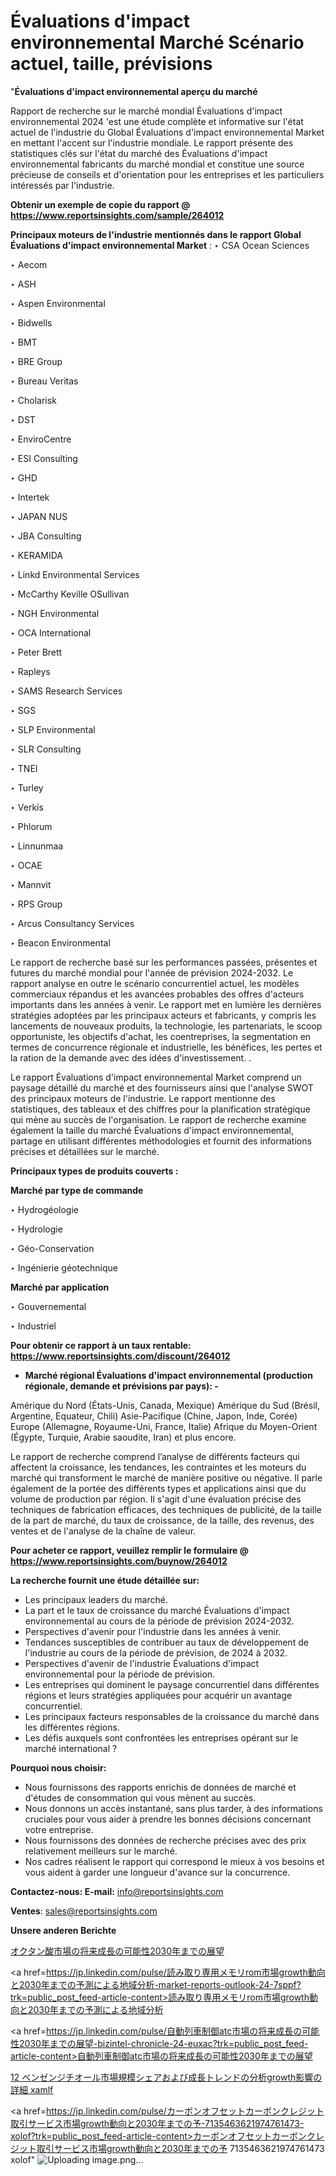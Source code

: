 # Évaluations d'impact environnemental Marché Scénario actuel, taille, prévisions

"<strong>Évaluations d'impact environnemental aperçu du marché</strong>

Rapport de recherche sur le marché mondial Évaluations d'impact environnemental 2024 'est une étude complète et informative sur l'état actuel de l'industrie du Global Évaluations d'impact environnemental Market en mettant l'accent sur l'industrie mondiale. Le rapport présente des statistiques clés sur l'état du marché des Évaluations d'impact environnemental fabricants du marché mondial et constitue une source précieuse de conseils et d'orientation pour les entreprises et les particuliers intéressés par l'industrie.

<strong>Obtenir un exemple de copie du rapport @ <a href=https://www.reportsinsights.com/sample/264012>https://www.reportsinsights.com/sample/264012</a></strong>

<strong>Principaux moteurs de l'industrie mentionnés dans le rapport Global Évaluations d'impact environnemental Market</strong> :
‣ CSA Ocean Sciences

‣ Aecom

‣ ASH

‣ Aspen Environmental

‣ Bidwells

‣ BMT

‣ BRE Group

‣ Bureau Veritas

‣ Cholarisk

‣ DST

‣ EnviroCentre

‣ ESI Consulting

‣ GHD

‣ Intertek

‣ JAPAN NUS

‣ JBA Consulting

‣ KERAMIDA

‣ Linkd Environmental Services

‣ McCarthy Keville OSullivan

‣ NGH Environmental

‣ OCA International

‣ Peter Brett

‣ Rapleys

‣ SAMS Research Services

‣ SGS

‣ SLP Environmental

‣ SLR Consulting

‣ TNEI

‣ Turley

‣ Verkís

‣ Phlorum

‣ Linnunmaa

‣ OCAE

‣ Mannvit

‣ RPS Group

‣ Arcus Consultancy Services

‣ Beacon Environmental

Le rapport de recherche basé sur les performances passées, présentes et futures du marché mondial pour l'année de prévision 2024-2032. Le rapport analyse en outre le scénario concurrentiel actuel, les modèles commerciaux répandus et les avancées probables des offres d'acteurs importants dans les années à venir. Le rapport met en lumière les dernières stratégies adoptées par les principaux acteurs et fabricants, y compris les lancements de nouveaux produits, la technologie, les partenariats, le scoop opportuniste, les objectifs d'achat, les coentreprises, la segmentation en termes de concurrence régionale et industrielle, les bénéfices, les pertes et la ration de la demande avec des idées d'investissement. .

Le rapport Évaluations d'impact environnemental Market comprend un paysage détaillé du marché et des fournisseurs ainsi que l'analyse SWOT des principaux moteurs de l'industrie. Le rapport mentionne des statistiques, des tableaux et des chiffres pour la planification stratégique qui mène au succès de l'organisation. Le rapport de recherche examine également la taille du marché Évaluations d'impact environnemental, partage en utilisant différentes méthodologies et fournit des informations précises et détaillées sur le marché.

<strong>Principaux types de produits couverts :</strong>

<strong>Marché par type de commande</strong>

‣ Hydrogéologie

‣ Hydrologie

‣ Géo-Conservation

‣ Ingénierie géotechnique

<strong>Marché par application</strong>

‣ Gouvernemental

‣ Industriel

<strong>Pour obtenir ce rapport à un taux rentable: <a href=https://www.reportsinsights.com/discount/264012>https://www.reportsinsights.com/discount/264012</a></strong>
<ul>
  <li><strong>Marché régional Évaluations d'impact environnemental (production régionale, demande et prévisions par pays): -</strong></li>
</ul>
Amérique du Nord (États-Unis, Canada, Mexique)
Amérique du Sud (Brésil, Argentine, Equateur, Chili)
Asie-Pacifique (Chine, Japon, Inde, Corée)
Europe (Allemagne, Royaume-Uni, France, Italie)
Afrique du Moyen-Orient (Égypte, Turquie, Arabie saoudite, Iran) et plus encore.

Le rapport de recherche comprend l’analyse de différents facteurs qui affectent la croissance, les tendances, les contraintes et les moteurs du marché qui transforment le marché de manière positive ou négative. Il parle également de la portée des différents types et applications ainsi que du volume de production par région. Il s'agit d'une évaluation précise des techniques de fabrication efficaces, des techniques de publicité, de la taille de la part de marché, du taux de croissance, de la taille, des revenus, des ventes et de l'analyse de la chaîne de valeur.

<strong>Pour acheter ce rapport, veuillez remplir le formulaire @   <a href=https://www.reportsinsights.com/buynow/264012>https://www.reportsinsights.com/buynow/264012</a></strong>

<strong>La recherche fournit une étude détaillée sur:</strong>
<ul>
  <li>Les principaux leaders du marché.</li>
  <li>La part et le taux de croissance du marché Évaluations d'impact environnemental au cours de la période de prévision 2024-2032.</li>
  <li>Perspectives d'avenir pour l'industrie dans les années à venir.</li>
  <li>Tendances susceptibles de contribuer au taux de développement de l'industrie au cours de la période de prévision, de 2024 à 2032.</li>
  <li>Perspectives d'avenir de l'industrie Évaluations d'impact environnemental pour la période de prévision.</li>
  <li>Les entreprises qui dominent le paysage concurrentiel dans différentes régions et leurs stratégies appliquées pour acquérir un avantage concurrentiel.</li>
  <li>Les principaux facteurs responsables de la croissance du marché dans les différentes régions.</li>
  <li>Les défis auxquels sont confrontées les entreprises opérant sur le marché international ?</li>
</ul>
<strong>Pourquoi nous choisir:</strong>
<ul>
  <li>Nous fournissons des rapports enrichis de données de marché et d'études de consommation qui vous mènent au succès.</li>
  <li>Nous donnons un accès instantané, sans plus tarder, à des informations cruciales pour vous aider à prendre les bonnes décisions concernant votre entreprise.</li>
  <li>Nous fournissons des données de recherche précises avec des prix relativement meilleurs sur le marché.</li>
  <li>Nos cadres réalisent le rapport qui correspond le mieux à vos besoins et vous aident à garder une longueur d'avance sur la concurrence.</li>
</ul>
<strong>Contactez-nous:
</strong><strong>E-mail:</strong> <a href=mailto:info@reportsinsights.com>info@reportsinsights.com</a>

<strong>Ventes</strong>: <a href=mailto:sales@reportsinsights.com>sales@reportsinsights.com</a>

<strong>Unsere anderen Berichte</strong>

<a href=https://www.linkedin.com/pulse/オクタン酸市場の将来成長の可能性2030年までの展望-reports-insights-expert-wux0f/>オクタン酸市場の将来成長の可能性2030年までの展望</a>

<a href=https://jp.linkedin.com/pulse/読み取り専用メモリrom市場growth動向と2030年までの予測による地域分析-market-reports-outlook-24-7sppf?trk=public_post_feed-article-content>読み取り専用メモリrom市場growth動向と2030年までの予測による地域分析</a>

<a href=https://jp.linkedin.com/pulse/自動列車制御atc市場の将来成長の可能性2030年までの展望-bizintel-chronicle-24-euxac?trk=public_post_feed-article-content>自動列車制御atc市場の将来成長の可能性2030年までの展望</a>

<a href=https://www.linkedin.com/pulse/12-ベンゼンジチオール市場規模シェアおよび成長トレンドの分析growth影響の詳細-xamlf/>12 ベンゼンジチオール市場規模シェアおよび成長トレンドの分析growth影響の詳細 xamlf</a>

<a href=https://jp.linkedin.com/pulse/カーボンオフセットカーボンクレジット取引サービス市場growth動向と2030年までの予-7135463621974761473-xolof?trk=public_post_feed-article-content>カーボンオフセットカーボンクレジット取引サービス市場growth動向と2030年までの予 7135463621974761473 xolof</a>"
![Uploading image.png…]()
